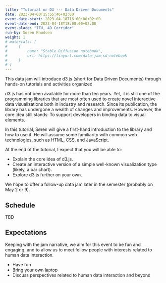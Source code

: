 ```yaml
---
title: "Tutorial on D3 --- Data Driven Documents"
date: 2023-04-03T15:55:46+02:00
event-date-start: 2023-04-18T16:00:00+02:00
event-date-end: 2023-04-18T18:00:00+02:00
event-place: "ITU, 4D Corridor"
run-by: Søren Knudsen
weight: 1
# materials: [
#     {
#         name: "Stable Diffusion notebook",
#         url: https://tinyurl.com/data-jam-sd-notebook
#     }
# ]
---
```


This data jam will introduce d3.js (short for Data Driven Documents) through hands-on tutorials and activities organized

d3.js has not been available for more than ten years. Yet, it is still one of the programming libraries that are most often used to create novel interactive data visualizations both in industry and research. Since its publication, the library has undergone a wealth of changes and improvements. However, the core idea still stands: To support developers in binding data to visual elements. 

In this tutorial, Søren will give a first-hand introduction to the library and how to use it. He will assume some familiarity with common web technologies, such as HTML, CSS, and JavaScript. 

At the end of the tutorial, I expect that you will be able to:
* Explain the core idea of d3.js.
* Create an interactive version of a simple well-known visualization type (likely, a bar chart).
* Explore d3.js further on your own.

We hope to offer a follow-up data jam later in the semester (probably on May 2 or 9). 

## Schedule 

TBD

<!-- We loosely follow this plan but are open to drop-ins as time permits.   -->

<!-- | 16.00 | Light introduction to Stable Diffusion and setup
| 16.20 | Introduction to the activity 
| 16.30 | Experiment with text-to-image to create visualization prototypes 
| 17.00 | Check in and informal chat 
| 17.15 | Draw sketches to be used and experiment with the image-to-image approach 
| 17.45 | Reflections, wrap-up, and informal chat -->

## Expectations

Keeping with the jam narrative, we aim for this event to be fun and engaging, and to allow us to meet fellow people with interests related to human data interaction.

* Have fun 
* Bring your own laptop 
* Discuss perspectives related to human data interaction and beyond 
